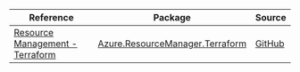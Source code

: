 | Reference | Package | Source |
|---|---|---|
|[Resource Management - Terraform](resourcemanager.terraform-readme.md)|[Azure.ResourceManager.Terraform](https://www.nuget.org/packages/Azure.ResourceManager.Terraform)|[GitHub](https://github.com/Azure/azure-sdk-for-net/blob/main/sdk/terraform/Azure.ResourceManager.Terraform)|

